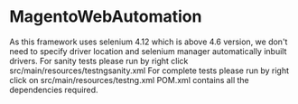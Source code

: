 # MagentoWebAutomation
As this framework uses selenium 4.12 which is above 4.6 version, we don't need to specify driver location and selenium manager automatically inbuilt drivers.
For sanity tests please run by right click src/main/resources/testngsanity.xml
For complete tests please run by right click on src/main/resources/testng.xml
POM.xml contains all the dependencies required.
